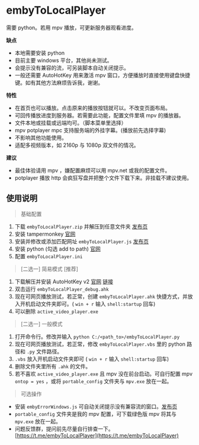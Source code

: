 # embyToLocalPlayer

需要 python。若用 mpv 播放，可更新服务器观看进度。

**缺点**

* 本地需要安装 python
* 目前主要 windows 平台，其他尚未测试。
* 会提示没有兼容的流，可另装脚本自动关闭提示。
* 一般还需要 AutoHotKey 用来激活 mpv 窗口，方便播放时直接使用键盘快捷键。如有其他方法麻烦告诉我，谢谢。

**特性**

* 在首页也可以播放。点击原来的播放按钮就可以。不改变页面布局。
* 可回传播放进度到服务器。若需要此功能，配置文件里填 mpv 的播放器。
* 文件本地或挂载或远端均可。（脚本菜单里选择）
* mpv potplayer mpc 支持服务端的外挂字幕。(播放前先选择字幕)
* 不影响其他功能使用。
* 适配多视频版本，如 2160p 与 1080p 双文件的情况。

**建议**

* 最佳体验请用 mpv ，嫌配置麻烦可以用 mpv.net 或我的配置文件。
* potplayer 播放 http 会疯狂写盘并把整个文件下载下来。非挂载不建议使用。

## 使用说明

> 基础配置

1. 下载 `embyToLocalPlayer.zip` 并解压到任意文件夹 [发布页](https://github.com/kjtsune/embyToLocalPlayer/releases)
2. 安装 tampermonkey [官网](https://www.tampermonkey.net/)
3. 安装并修改或添加匹配网址 `embyToLocalPlayer.js` [发布页](https://greasyfork.org/zh-CN/scripts/448648-embytolocalplayer?locale_override=1)
4. 安装 python (勾选 add to path) [官网](https://www.python.org/downloads/)
5. 配置 `embyToLocalPlayer.ini` 

> [二选一] 简易模式 [推荐]

1. 下载解压并安装 AutoHotKey v2 [官网](https://www.autohotkey.com/) [链接](https://www.autohotkey.com/download/ahk-v2.zip)
2. 双击运行 `embyToLocalPlayer_debug.ahk` 
3. 现在可网页播放测试，若正常，创建 `embyToLocalPlayer.ahk` 快捷方式，并放入开机启动文件夹即可。( `win + r` 输入 `shell:startup` 回车)
4. 可以删除 `active_video_player.exe`

> [二选一] 一般模式

1. 打开命令行。修改并输入 `python C:/<path_to>/embyToLocalPlayer.py` 
2. 现在可网页播放测试，若正常，修改 `embyToLocalPlayer.vbs` 里的 python 路径和 `.py` 文件路径。
3. `.vbs` 放入开机启动文件夹即可 ( `win + r` 输入 `shell:startup` 回车)
4. 删除文件夹里所有 `.ahk` 的文件。
5. 若不喜欢 `active_video_player.exe` 且 mpv 没在前台启动。可自行配置 mpv `ontop = yes` ，或将 `portable_config` 文件夹与 `mpv.exe` 放在一起。

> 可选操作

* 安装 `embyErrorWindows.js` 可自动关闭提示没有兼容流的窗口。[发布页](https://greasyfork.org/zh-CN/scripts/448629-embyerrorwindows?locale_override=1)
* `portable_config` 文件夹是我的 mpv 配置，可下载绿色版 mpv 将其与 `mpv.exe` 放在一起。
* 问题反馈群，提问前先尽量自行排查一下。[https://t.me/embyToLocalPlayer](https://t.me/embyToLocalPlayer)
